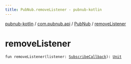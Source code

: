 ```yaml
---
title: PubNub.removeListener - pubnub-kotlin
---
```


[pubnub-kotlin](../../index.html) / [com.pubnub.api](../index.html) / [PubNub](index.html) / [removeListener](./remove-listener.html)

# removeListener

`fun removeListener(listener: `[`SubscribeCallback`](../../com.pubnub.api.callbacks/-subscribe-callback/index.html)`): `[`Unit`](https://kotlinlang.org/api/latest/jvm/stdlib/kotlin/-unit/index.html)